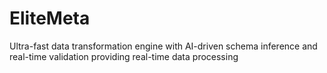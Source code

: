 # EliteMeta
Ultra-fast data transformation engine with AI-driven schema inference and real-time validation providing real-time data processing

